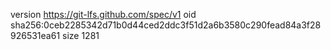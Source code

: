 version https://git-lfs.github.com/spec/v1
oid sha256:0ceb2285342d71b0d44ced2ddc3f51d2a6b3580c290fead84a3f28926531ea61
size 1281
